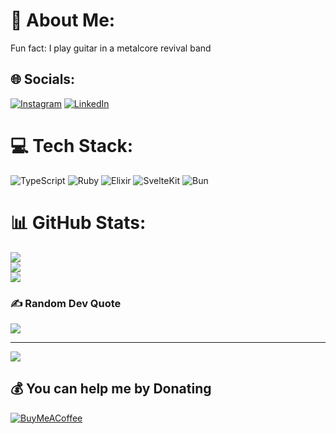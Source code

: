 # 💫 About Me:
Fun fact: I play guitar in a metalcore revival band


## 🌐 Socials:
[![Instagram](https://img.shields.io/badge/Instagram-%23E4405F.svg?logo=Instagram&logoColor=white)](https://instagram.com/mathrockryan) [![LinkedIn](https://img.shields.io/badge/LinkedIn-%230077B5.svg?logo=linkedin&logoColor=white)](https://linkedin.com/in/ryanroberts0) 

# 💻 Tech Stack:
![TypeScript](https://img.shields.io/badge/typescript-%23007ACC.svg?style=for-the-badge&logo=typescript&logoColor=white) ![Ruby](https://img.shields.io/badge/ruby-%23CC342D.svg?style=for-the-badge&logo=ruby&logoColor=white) ![Elixir](https://img.shields.io/badge/elixir-%234B275F.svg?style=for-the-badge&logo=elixir&logoColor=white) ![SvelteKit](https://img.shields.io/badge/sveltekit-%23ff3e00.svg?style=for-the-badge&logo=svelte&logoColor=white) ![Bun](https://img.shields.io/badge/Bun-%23000000.svg?style=for-the-badge&logo=bun&logoColor=white)
# 📊 GitHub Stats:
![](https://github-readme-stats.vercel.app/api?username=Metaphysics0&theme=catppuccin_latte&hide_border=false&include_all_commits=false&count_private=false)<br/>
![](https://nirzak-streak-stats.vercel.app/?user=Metaphysics0&theme=catppuccin_latte&hide_border=false)<br/>
![](https://github-readme-stats.vercel.app/api/top-langs/?username=Metaphysics0&theme=catppuccin_latte&hide_border=false&include_all_commits=false&count_private=false&layout=compact)

### ✍️ Random Dev Quote
![](https://quotes-github-readme.vercel.app/api?type=horizontal&theme=radical)

---
[![](https://visitcount.itsvg.in/api?id=Metaphysics0&icon=0&color=0)](https://visitcount.itsvg.in)

  ## 💰 You can help me by Donating
  [![BuyMeACoffee](https://img.shields.io/badge/Buy%20Me%20a%20Coffee-ffdd00?style=for-the-badge&logo=buy-me-a-coffee&logoColor=black)](https://buymeacoffee.com/ryanroberts) 

  
<!-- Proudly created with GPRM ( https://gprm.itsvg.in ) -->
